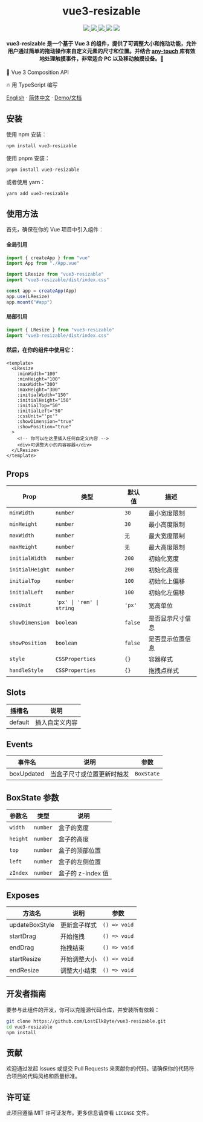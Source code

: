<div align="center">
  <h1>vue3-resizable</h1>
</div>

<p align="center">
  <a href="https://www.npmjs.com/package/vue3-resizable">
    <img src="https://img.shields.io/npm/v/vue3-resizable?color=blue" />
  </a>
  <a href="https://github.com/LostElkByte/vue3-resizable/issues">
    <img src="https://img.shields.io/github/issues/LostElkByte/vue3-resizable" />
  </a>
  <a href="https://www.npmjs.com/package/vue3-resizable">
    <img src="https://img.shields.io/npm/dt/vue3-resizable" />
  </a>
  <img src="https://img.shields.io/bundlejs/size/vue3-resizable" />
  <a href="http://opensource.org/licenses/MIT">
    <img src="https://img.shields.io/npm/l/vue3-resizable" />
  </a>
</p>

<div align="center">
  <h4>
    vue3-resizable 是一个基于 Vue 3 的组件，提供了可调整大小和拖动功能，允许用户通过简单的拖动操作来自定义元素的尺寸和位置。并结合 <a href="https://github.com/any86/any-touch">any-touch</a> 库有效地处理触摸事件，非常适合 PC 以及移动触摸设备。🚀
  </h4>
</div>

🐳 Vue 3 Composition API

🔥 用 TypeScript 编写

[English](README.md) · [简体中文](README.ZH.md) · [Demo/文档](https://lostelkbyte.github.io/vue3-resizable/)

## 安装

使用 npm 安装：

```bash
npm install vue3-resizable
```

使用 pnpm 安装：

```bash
pnpm install vue3-resizable
```

或者使用 yarn：

```bash
yarn add vue3-resizable
```

## 使用方法

首先，确保在你的 Vue 项目中引入组件：

#### 全局引用

```javascript
import { createApp } from "vue"
import App from "./App.vue"

import LResize from "vue3-resizable"
import "vue3-resizable/dist/index.css"

const app = createApp(App)
app.use(LResize)
app.mount("#app")
```

#### 局部引用

```javascript
import { LResize } from "vue3-resizable"
import "vue3-resizable/dist/index.css"
```

#### 然后，在你的组件中使用它：

```vue
<template>
  <LResize
    :minWidth="100"
    :minHeight="100"
    :maxWidth="300"
    :maxHeight="300"
    :initialWidth="150"
    :initialHeight="150"
    :initialTop="50"
    :initialLeft="50"
    :cssUnit="'px'"
    :showDimension="true"
    :showPosition="true"
  >
    <!-- 你可以在这里插入任何自定义内容 -->
    <div>可调整大小的内容容器</div>
  </LResize>
</template>
```

## Props

| Prop            | 类型                      | 默认值  | 描述             |
| --------------- | ------------------------- | ------- | ---------------- |
| `minWidth`      | `number`                  | `30`    | 最小宽度限制     |
| `minHeight`     | `number`                  | `30`    | 最小高度限制     |
| `maxWidth`      | `number`                  | `无`    | 最大宽度限制     |
| `maxHeight`     | `number`                  | `无`    | 最大高度限制     |
| `initialWidth`  | `number`                  | `200`   | 初始化宽度       |
| `initialHeight` | `number`                  | `200`   | 初始化高度       |
| `initialTop`    | `number`                  | `100`   | 初始化上偏移     |
| `initialLeft`   | `number`                  | `100`   | 初始化左偏移     |
| `cssUnit`       | `'px' \| 'rem' \| string` | `'px'`  | 宽高单位         |
| `showDimension` | `boolean`                 | `false` | 是否显示尺寸信息 |
| `showPosition`  | `boolean`                 | `false` | 是否显示位置信息 |
| `style`         | `CSSProperties`           | `{}`    | 容器样式         |
| `handleStyle`   | `CSSProperties`           | `{}`    | 拖拽点样式       |

## Slots

| 插槽名  | 说明           |
| ------- | -------------- |
| default | 插入自定义内容 |

## Events

| 事件名     | 说明                       | 参数       |
| ---------- | -------------------------- | ---------- |
| boxUpdated | 当盒子尺寸或位置更新时触发 | `BoxState` |

## BoxState 参数

| 参数名   | 类型     | 说明              |
| -------- | -------- | ----------------- |
| `width`  | `number` | 盒子的宽度        |
| `height` | `number` | 盒子的高度        |
| `top`    | `number` | 盒子的顶部位置    |
| `left`   | `number` | 盒子的左侧位置    |
| `zIndex` | `number` | 盒子的 z-index 值 |

## Exposes

| 方法名         | 说明         | 参数         |
| -------------- | ------------ | ------------ |
| updateBoxStyle | 更新盒子样式 | `() => void` |
| startDrag      | 开始拖拽     | `() => void` |
| endDrag        | 拖拽结束     | `() => void` |
| startResize    | 开始调整大小 | `() => void` |
| endResize      | 调整大小结束 | `() => void` |

## 开发者指南

要参与此组件的开发，你可以克隆源代码仓库，并安装所有依赖：

```bash
git clone https://github.com/LostElkByte/vue3-resizable.git
cd vue3-resizable
npm install
```

## 贡献

欢迎通过发起 Issues 或提交 Pull Requests 来贡献你的代码。请确保你的代码符合项目的代码风格和质量标准。

## 许可证

此项目遵循 MIT 许可证发布。更多信息请查看 `LICENSE` 文件。
